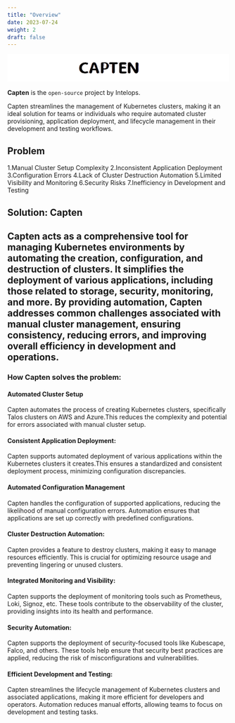 ```yaml
---
title: "Overview"
date: 2023-07-24
weight: 2
draft: false
---
```



![Capten](./logowithName.png)

**Capten** is the `open-source` project by Intelops.

Capten streamlines the management of Kubernetes clusters, making it an ideal solution for teams or individuals who require automated cluster provisioning, application deployment, and lifecycle management in their development and testing workflows.


## Problem

1.Manual Cluster Setup Complexity
2.Inconsistent Application Deployment
3.Configuration Errors
4.Lack of Cluster Destruction Automation
5.Limited Visibility and Monitoring
6.Security Risks
7.Inefficiency in Development and Testing

## Solution: Capten

Capten acts as a comprehensive tool for managing Kubernetes environments by automating the creation, configuration, and destruction of clusters. It simplifies the deployment of various applications, including those related to storage, security, monitoring, and more. By providing automation, Capten addresses common challenges associated with manual cluster management, ensuring consistency, reducing errors, and improving overall efficiency in development and operations.
-------------------------

### How Capten solves the problem:

#### Automated Cluster Setup

Capten automates the process of creating Kubernetes clusters, specifically Talos clusters on AWS and Azure.This reduces the complexity and potential for errors associated with manual cluster setup.

#### Consistent Application Deployment:

Capten supports automated deployment of various applications within the Kubernetes clusters it creates.This ensures a standardized and consistent deployment process, minimizing configuration discrepancies.

#### Automated Configuration Management 

Capten handles the configuration of supported applications, reducing the likelihood of manual configuration errors. Automation ensures that applications are set up correctly with predefined configurations.

#### Cluster Destruction Automation:

Capten provides a feature to destroy clusters, making it easy to manage resources efficiently. This is crucial for optimizing resource usage and preventing lingering or unused clusters.

#### Integrated Monitoring and Visibility:

Capten supports the deployment of monitoring tools such as Prometheus, Loki, Signoz, etc. These tools contribute to the observability of the cluster, providing insights into its health and performance.

#### Security Automation:

Capten supports the deployment of security-focused tools like Kubescape, Falco, and others. These tools help ensure that security best practices are applied, reducing the risk of misconfigurations and vulnerabilities.

#### Efficient Development and Testing:

Capten streamlines the lifecycle management of Kubernetes clusters and associated applications, making it more efficient for developers and operators. Automation reduces manual efforts, allowing teams to focus on development and testing tasks.



